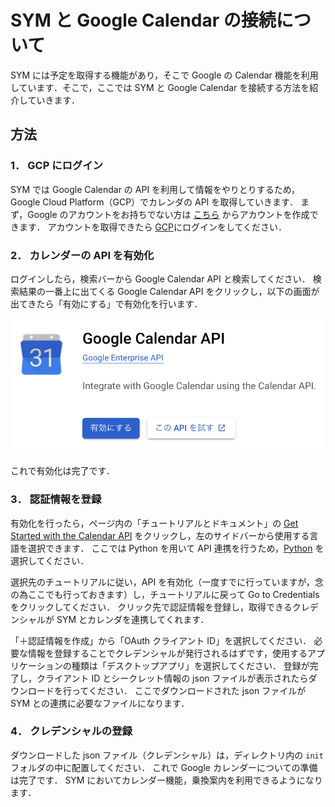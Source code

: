 # SYM と Google Calendar の接続について

SYM には予定を取得する機能があり，そこで Google の Calendar 機能を利用しています．そこで，ここでは SYM と Google Calendar を接続する方法を紹介していきます．

## 方法

### 1． GCP にログイン

SYM では Google Calendar の API を利用して情報をやりとりするため，Google Cloud Platform（GCP）でカレンダの API を取得していきます．
まず，Google のアカウントをお持ちでない方は [こちら](https://accounts.google.com) からアカウントを作成できます．
アカウントを取得できたら [GCP](https://console.cloud.google.com)にログインをしてください．

### 2． カレンダーの API を有効化

ログインしたら，検索バーから Google Calendar API と検索してください．
検索結果の一番上に出てくる Google Calendar API をクリックし，以下の画面が出てきたら「有効にする」で有効化を行います．

<p align="center">
  <img width="500" src=../asset/calendar_api_activate.png>
</p>

これで有効化は完了です．

### 3． 認証情報を登録

有効化を行ったら，ページ内の「チュートリアルとドキュメント」の [Get Started with the Calendar API](https://developers.google.com/calendar/api/guides/overview) をクリックし，左のサイドバーから使用する言語を選択できます．
ここでは Python を用いて API 連携を行うため，[Python](https://developers.google.com/calendar/api/quickstart/python) を選択してください．

選択先のチュートリアルに従い，API を有効化（一度すでに行っていますが，念の為ここでも行っておきます）し，チュートリアルに戻って Go to Credentials をクリックしてください．
クリック先で認証情報を登録し，取得できるクレデンシャルが SYM とカレンダを連携してくれます．

「＋認証情報を作成」から「OAuth クライアント ID」を選択してください．
必要な情報を登録することでクレデンシャルが発行されるはずです，使用するアプリケーションの種類は「デスクトップアプリ」を選択してください．
登録が完了し，クライアント ID とシークレット情報の json ファイルが表示されたらダウンロードを行ってください．
ここでダウンロードされた json ファイルが SYM との連携に必要なファイルになります．

### 4． クレデンシャルの登録

ダウンロードした json ファイル（クレデンシャル）は，ディレクトリ内の `init` フォルダの中に配置してください．
これで Google カレンダーについての準備は完了です．
SYM においてカレンダー機能，乗換案内を利用できるようになります．
